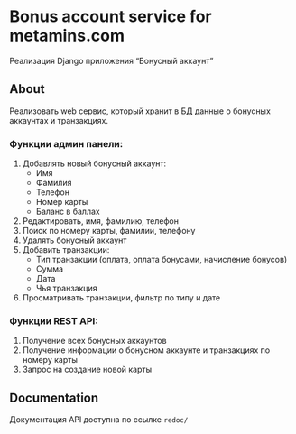 # Bonus account service for metamins.com
Реализация Django приложения “Бонусный аккаунт”

## About
Реализовать web сервис, который хранит в БД данные о бонусных аккаунтах и
транзакциях.

### Функции админ панели:
1. Добавлять новый бонусный аккаунт:
   * Имя
   * Фамилия
   * Телефон
   * Номер карты
   * Баланс в баллах
2. Редактировать, имя, фамилию, телефон
3. Поиск по номеру карты, фамилии, телефону
4. Удалять бонусный аккаунт
5. Добавить транзакции:
    * Тип транзакции (оплата, оплата бонусами, начисление бонусов)
    * Сумма
    * Дата
    * Чья транзакция
6. Просматривать транзакции, фильтр по типу и дате

### Функции REST API:
1. Получение всех бонусных аккаунтов
2. Получение информации о бонусном аккаунте и транзакциях по номеру карты
3. Запрос на создание новой карты

## Documentation

Документация API доступна по ссылке ```redoc/```